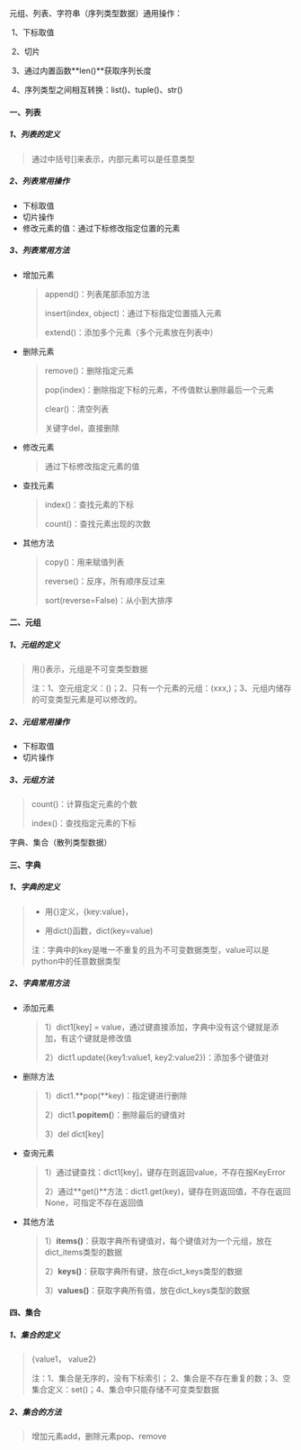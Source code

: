 元组、列表、字符串（序列类型数据）通用操作：

​	1、下标取值

​	2、切片

​	3、通过内置函数**len()**获取序列长度

​	4、序列类型之间相互转换：list()、tuple()、str()

#### 一、列表

##### 1、列表的定义

> 通过中括号[]来表示，内部元素可以是任意类型

##### 2、列表常用操作

- 下标取值
- 切片操作
- 修改元素的值：通过下标修改指定位置的元素

##### 3、列表常用方法

- 增加元素

  > append()：列表尾部添加方法
  >
  > insert(index, object)：通过下标指定位置插入元素
  >
  > extend()：添加多个元素（多个元素放在列表中）

- 删除元素

  > remove()：删除指定元素
  >
  > pop(index)：删除指定下标的元素，不传值默认删除最后一个元素
  >
  > clear()：清空列表
  >
  > 关键字del，直接删除

- 修改元素

  > 通过下标修改指定元素的值

- 查找元素

  > index()：查找元素的下标
  >
  > count()：查找元素出现的次数

- 其他方法

  > copy()：用来赋值列表
  >
  > reverse()：反序，所有顺序反过来
  >
  > sort(reverse=False)：从小到大排序

#### 二、元组

##### 1、元组的定义

> 用()表示，元组是不可变类型数据
>
> 注：1、空元组定义：()；2、只有一个元素的元组：(xxx,)；3、元组内储存的可变类型元素是可以修改的。

##### 2、元组常用操作

- 下标取值
- 切片操作

##### 3、元组方法

> count()：计算指定元素的个数
>
> index()：查找指定元素的下标

字典、集合（散列类型数据）

#### 三、字典

##### 1、字典的定义

> - 用{}定义，{key:value}，
>
> - 用dict()函数，dict(key=value)
>
> ​	注：字典中的key是唯一不重复的且为不可变数据类型，value可以是python中的任意数据类型

##### 2、字典常用方法

- 添加元素

  > 1）dict1[key] = value，通过键直接添加，字典中没有这个键就是添加，有这个键就是修改值
  >
  > 2）dict1.update({key1:value1, key2:value2})：添加多个键值对

- 删除方法

  > 1）dict1.**pop(**key)：指定键进行删除
  >
  > 2）dict1.**popitem(**)：删除最后的键值对
  >
  > 3）del dict[key]

- 查询元素

  > 1）通过键查找：dict1[key]，键存在则返回value，不存在报KeyError
  >
  > 2）通过**get()**方法：dict1.get(key)，键存在则返回值，不存在返回None，可指定不存在返回值

- 其他方法

  > 1）**items()**：获取字典所有键值对，每个键值对为一个元组，放在dict_items类型的数据
  >
  > 2）**keys()**：获取字典所有键，放在dict_keys类型的数据
  >
  > 3）**values()**：获取字典所有值，放在dict_keys类型的数据

#### 四、集合

##### 1、集合的定义

> {value1， value2}
>
> 注：1、集合是无序的，没有下标索引； 2、集合是不存在重复的数；3、空集合定义：set()；4、集合中只能存储不可变类型数据

##### 2、集合的方法

> 增加元素add，删除元素pop、remove

